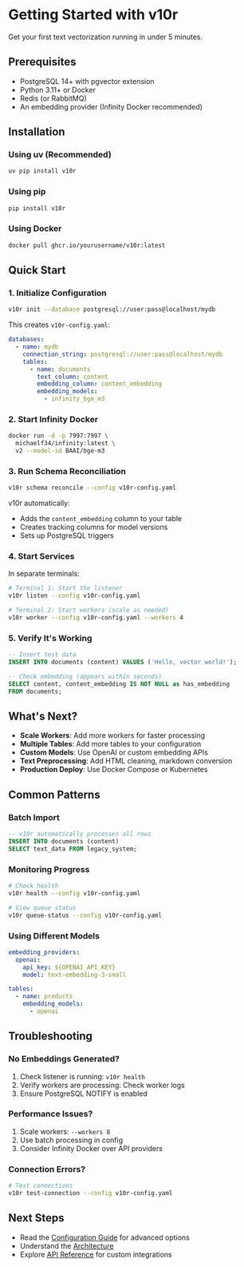 # Getting Started with v10r

Get your first text vectorization running in under 5 minutes.

## Prerequisites

- PostgreSQL 14+ with pgvector extension
- Python 3.11+ or Docker
- Redis (or RabbitMQ)
- An embedding provider (Infinity Docker recommended)

## Installation

### Using uv (Recommended)
```bash
uv pip install v10r
```

### Using pip
```bash
pip install v10r
```

### Using Docker
```bash
docker pull ghcr.io/yourusername/v10r:latest
```

## Quick Start

### 1. Initialize Configuration

```bash
v10r init --database postgresql://user:pass@localhost/mydb
```

This creates `v10r-config.yaml`:

```yaml
databases:
  - name: mydb
    connection_string: postgresql://user:pass@localhost/mydb
    tables:
      - name: documents
        text_column: content
        embedding_column: content_embedding
        embedding_models:
          - infinity_bge_m3
```

### 2. Start Infinity Docker

```bash
docker run -d -p 7997:7997 \
  michaelf34/infinity:latest \
  v2 --model-id BAAI/bge-m3
```

### 3. Run Schema Reconciliation

```bash
v10r schema reconcile --config v10r-config.yaml
```

v10r automatically:
- Adds the `content_embedding` column to your table
- Creates tracking columns for model versions
- Sets up PostgreSQL triggers

### 4. Start Services

In separate terminals:

```bash
# Terminal 1: Start the listener
v10r listen --config v10r-config.yaml

# Terminal 2: Start workers (scale as needed)
v10r worker --config v10r-config.yaml --workers 4
```

### 5. Verify It's Working

```sql
-- Insert test data
INSERT INTO documents (content) VALUES ('Hello, vector world!');

-- Check embedding (appears within seconds)
SELECT content, content_embedding IS NOT NULL as has_embedding 
FROM documents;
```

## What's Next?

- **Scale Workers**: Add more workers for faster processing
- **Multiple Tables**: Add more tables to your configuration
- **Custom Models**: Use OpenAI or custom embedding APIs
- **Text Preprocessing**: Add HTML cleaning, markdown conversion
- **Production Deploy**: Use Docker Compose or Kubernetes

## Common Patterns

### Batch Import
```sql
-- v10r automatically processes all rows
INSERT INTO documents (content)
SELECT text_data FROM legacy_system;
```

### Monitoring Progress
```bash
# Check health
v10r health --config v10r-config.yaml

# View queue status
v10r queue-status --config v10r-config.yaml
```

### Using Different Models
```yaml
embedding_providers:
  openai:
    api_key: ${OPENAI_API_KEY}
    model: text-embedding-3-small

tables:
  - name: products
    embedding_models:
      - openai
```

## Troubleshooting

### No Embeddings Generated?
1. Check listener is running: `v10r health`
2. Verify workers are processing: Check worker logs
3. Ensure PostgreSQL NOTIFY is enabled

### Performance Issues?
1. Scale workers: `--workers 8`
2. Use batch processing in config
3. Consider Infinity Docker over API providers

### Connection Errors?
```bash
# Test connections
v10r test-connection --config v10r-config.yaml
```

## Next Steps

- Read the [Configuration Guide](configuration.md) for advanced options
- Understand the [Architecture](architecture.md)
- Explore [API Reference](api-reference.md) for custom integrations